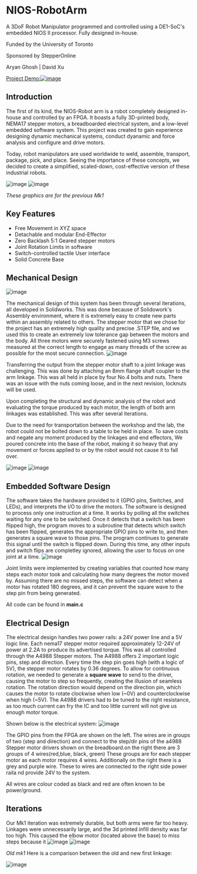 # NIOS-RobotArm
A 3DoF Robot Manipulator programmed and controlled using a DE1-SoC's embedded NIOS II processor. Fully designed in-house.


Funded by the University of Toronto


Sponsored by StepperOnline


Aryan Ghosh | David Xu

[Project Demo:![image](https://github.com/Aryan-G4/NIOS-RobotArm/assets/119129454/49d6488a-0b0f-4029-a8d5-771ca01d3090)](https://youtu.be/5mW0npLePgE)

## Introduction 
The first of its kind, the NIOS-Robot arm is a robot completely designed in-house and controlled by an FPGA.
It boasts a fully 3D-printed body, NEMA17 stepper motors, a breadboarded electrical system, and a low-level embedded software system.
This project was created to gain experience designing dynamic mechanical systems, conduct dyanamic and force analysis and configure and drive motors. 

Today, robot manipulators are used worldwide to weld, assemble, transport, package, pick, and place. Seeing the importance of these concepts, we decided to create a simplified, scaled-down, cost-effective version of these industrial robots.

![image](https://github.com/Aryan-G4/NIOS-RobotArm/assets/119129454/758fc85a-4b77-4ba9-9466-50986205331f)
![image](https://github.com/Aryan-G4/NIOS-RobotArm/assets/119129454/172b1e4d-2cfb-433b-9574-2de3ec7b1dac)

*These graphics are for the previous Mk1*

## Key Features
* Free Movement in XYZ space
* Detachable and modular End-Effector
* Zero Backlash 5:1 Geared stepper motors
* Joint Rotation Limits in software
* Switch-controlled tactile User interface
* Solid Concrete Base
  
## Mechanical Design
![image](https://github.com/Aryan-G4/NIOS-RobotArm/assets/119129454/cb1c69f7-cc6c-4223-818c-1b2c3625922a) 

The mechanical design of this system has been through several iterations, all developed in Solidworks. This was done because of Solidowork's Assembly environment, where it is extremely easy to create new parts within an assembly related to others. 
The stepper motor that we chose for the project has an extremely high quality and precise .STEP file, and we used this to create an extremely low tolerance gap between the motors and the body.
All three motors were securely fastened using M3 screws measured at the correct length to engage as many threads of the screw as possible for the most secure connection.
![image](https://github.com/Aryan-G4/NIOS-RobotArm/assets/119129454/d5a2016d-7ab8-4708-9017-0cc0c67ca4a7)

Transferring the output from the stepper motor shaft to a joint linkage was challenging. This was done by attaching an 8mm flange shaft coupler to the arm linkage. This was all held in place by four No.4 bolts and nuts. There was an issue with the nuts coming loose, and in the next revision, locknuts will be used.

Upon completing the structural and dynamic analysis of the robot and evaluating the torque produced by each motor, the length of both arm linkages was established. This was after several iterations.

Due to the need for transportation between the workshop and the lab, the robot could not be bolted down to a table to be held in place. To save costs and negate any moment produced by the linkages and end effectors, We poured concrete into the base of the robot, making it so heavy that any movement or forces applied to or by the robot would not cause it to fall over. 

![image](https://github.com/Aryan-G4/NIOS-RobotArm/assets/119129454/76c4a5af-19eb-4e4e-9d2f-38868df38b38)
![image](https://github.com/Aryan-G4/NIOS-RobotArm/assets/119129454/e02f9860-67d5-40bf-aeaa-acc3005afb9e)

## Embedded Software Design
The software takes the hardware provided to it (GPIO pins, Switches, and LEDs), and interprets the I/O to drive the motors. The software is designed to process only one instruction at a time. It works by polling all the switches waiting for any one to be switched. Once it detects that a switch has been flipped high, the program moves to a subroutine that detects which switch has been flipped, generates the appropriate GPIO pins to write to, and then generates a square wave to those pins. The program continues to generate this signal until the switch is flipped down. During this time, any other inputs and switch flips are completley ignored, allowing the user to focus on one joint at a time. 
![image](https://github.com/Aryan-G4/NIOS-RobotArm/assets/119129454/5932d479-3280-48f4-ac99-1b32bdf24901)

Joint limits were implemented by creating variables that counted how many steps each motor took and calculating how many degrees the motor moved by. Assuming there are no missed steps, the software can detect when a motor has rotated 180 degrees, and it can prevent the square wave to the step pin from being generated.

All code can be found in **main.c**
## Electrical Design
The electrical design handles two power rails:  a 24V power line and a 5V logic line. Each nema17 stepper motor required approximately 12-24V of power at 2.2A to produce its advertised torque. This was all controlled through the A4988 Stepper motors. The A4988 offers 2 important logic pins, step and direction. Every time the step pin goes high (with a logic of 5V), the stepper motor rotates by 0.36 degrees. To allow for continuous rotation, we needed to generate a **square wave** to send to the driver, causing the motor to step so frequently, creating the illusion of seamless rotation. The rotation direction would depend on the direction pin, which causes the motor to rotate clockwise when low (~0V) and counterclockwise when high (~5V). The A4988 drivers had to be tuned to the right resistance, as too much current can fry the IC and too little current will not give us enough motor torque. 

Shown below is the electrical system:
![image](https://github.com/Aryan-G4/NIOS-RobotArm/assets/119129454/7cc518b5-121c-435c-939e-dd50978b4ba2)

The GPIO pins from the FPGA are shown on the left. The wires are in groups of two (step and direction) and connect to the step/dir pins of the a4988 Stepper motor drivers shown on the breadboard.on the right there are 3 groups of 4 wires(red,blue, black, green) These groups are for each stepper motor as each motor requires 4 wires. Additionally on the right there is a grey and purple wire. These to wires are connected to the right side power raila nd provide 24V to the system.

All wires are colour coded as black and red are often known to be power/ground. 
## Iterations
Our Mk1 iteration was extremely durable, but both arms were far too heavy. Linkages were unnecessarily large, and the 3d printed infill density was far too high. This caused the elbow motor (located above the base) to miss steps because it 
![image](https://github.com/Aryan-G4/NIOS-RobotArm/assets/119129454/5b8bf70b-2a84-4dc7-8fc0-2c187afb9e42)
![image](https://github.com/Aryan-G4/NIOS-RobotArm/assets/119129454/7a787c1e-a779-474e-a0df-16c0ae538e2c)

*Old mk1*
Here is a comparison between the old and new first linkage:


![image](https://github.com/Aryan-G4/NIOS-RobotArm/assets/119129454/e35eeaf3-0f10-4251-b9f4-468050137dc8)


